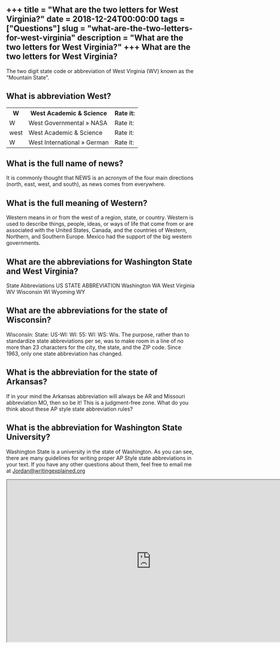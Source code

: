 +++
title = "What are the two letters for West Virginia?"
date = 2018-12-24T00:00:00
tags = ["Questions"]
slug = "what-are-the-two-letters-for-west-virginia"
description = "What are the two letters for West Virginia?"
+++
What are the two letters for West Virginia?
-------------------------------------------

The two digit state code or abbreviation of West Virginia (WV) known as the “Mountain State”.

What is abbreviation West?
--------------------------

<table><tr><th>W</th><th>West Academic &amp; Science</th><th>Rate it:</th></tr><tr><td>W</td><td>West Governmental » NASA</td><td>Rate it:</td></tr><tr><td>west</td><td>West Academic &amp; Science</td><td>Rate it:</td></tr><tr><td>W</td><td>West International » German</td><td>Rate it:</td></tr></table>

What is the full name of news?
------------------------------

It is commonly thought that NEWS is an acronym of the four main directions (north, east, west, and south), as news comes from everywhere.

What is the full meaning of Western?
------------------------------------

Western means in or from the west of a region, state, or country. Western is used to describe things, people, ideas, or ways of life that come from or are associated with the United States, Canada, and the countries of Western, Northern, and Southern Europe. Mexico had the support of the big western governments.

What are the abbreviations for Washington State and West Virginia?
------------------------------------------------------------------

State Abbreviations US STATE ABBREVIATION Washington WA West Virginia WV Wisconsin WI Wyoming WY

What are the abbreviations for the state of Wisconsin?
------------------------------------------------------

Wisconsin: State: US-WI: WI: 55: WI: WS: Wis. The purpose, rather than to standardize state abbreviations per se, was to make room in a line of no more than 23 characters for the city, the state, and the ZIP code. Since 1963, only one state abbreviation has changed.

What is the abbreviation for the state of Arkansas?
---------------------------------------------------

If in your mind the Arkansas abbreviation will always be AR and Missouri abbreviation MO, then so be it! This is a judgment-free zone. What do you think about these AP style state abbreviation rules?

What is the abbreviation for Washington State University?
---------------------------------------------------------

Washington State is a university in the state of Washington. As you can see, there are many guidelines for writing proper AP Style state abbreviations in your text. If you have any other questions about them, feel free to email me at Jordan@writingexplained.org

<iframe allow="accelerometer; autoplay; clipboard-write; encrypted-media; gyroscope; picture-in-picture" allowfullscreen="" class="__youtube_prefs__  epyt-is-override  no-lazyload" data-no-lazy="1" data-origheight="433" data-origwidth="770" data-skipgform_ajax_framebjll="" height="433" id="_ytid_86229" loading="lazy" src="https://www.youtube.com/embed/qc9MKSmc6wY?enablejsapi=1&autoplay=0&cc_load_policy=0&cc_lang_pref=&iv_load_policy=1&loop=0&modestbranding=0&rel=1&fs=1&playsinline=0&autohide=2&theme=dark&color=red&controls=1&" title="YouTube player" width="770"></iframe>